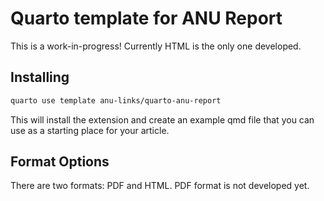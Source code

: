 # Quarto template for ANU Report

This is a work-in-progress! Currently HTML is the only one developed.

## Installing

```bash
quarto use template anu-links/quarto-anu-report
```

This will install the extension and create an example qmd file that you can use as a starting place for your article.

## Format Options

There are two formats: PDF and HTML. PDF format is not developed yet. 


